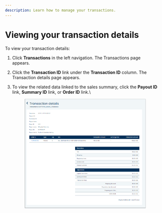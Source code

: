 ```yaml
---
description: Learn how to manage your transactions.
---
```


# Viewing your transaction details

To view your transaction details:

1. Click **Transactions** in the left navigation. The Transactions page appears.
2. Click the **Transaction ID** link under the **Transaction ID** column. The Transaction details page appears.
3.  To view the related data linked to the sales summary, click the **Payout ID** link, **Summary ID** link, or **Order ID** link.\


    <figure><img src="../../../../.gitbook/assets/1 vu trnsaction details (1).png" alt=""><figcaption></figcaption></figure>
